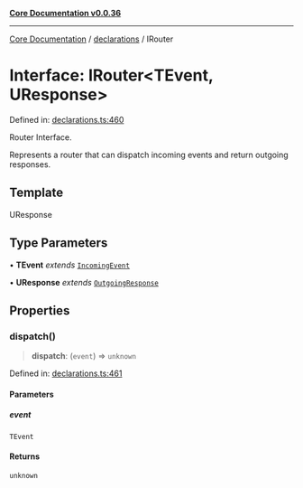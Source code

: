 [**Core Documentation v0.0.36**](../../README.md)

***

[Core Documentation](../../modules.md) / [declarations](../README.md) / IRouter

# Interface: IRouter\<TEvent, UResponse\>

Defined in: [declarations.ts:460](https://github.com/stonemjs/core/blob/9f959fbf0878444ad50749e09c8b1ee612a83d71/src/declarations.ts#L460)

Router Interface.

Represents a router that can dispatch incoming events and return outgoing responses.

## Template

UResponse

## Type Parameters

• **TEvent** *extends* [`IncomingEvent`](../../events/IncomingEvent/classes/IncomingEvent.md)

• **UResponse** *extends* [`OutgoingResponse`](../../events/OutgoingResponse/classes/OutgoingResponse.md)

## Properties

### dispatch()

> **dispatch**: (`event`) => `unknown`

Defined in: [declarations.ts:461](https://github.com/stonemjs/core/blob/9f959fbf0878444ad50749e09c8b1ee612a83d71/src/declarations.ts#L461)

#### Parameters

##### event

`TEvent`

#### Returns

`unknown`
